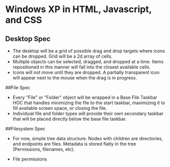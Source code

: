 # Windows XP in HTML, Javascript, and CSS

## Desktop Spec
* The desktop will be a grid of possible drag and drop targets where icons can be dropped. Grid will be a
2d array of cells.
* Multiple objects can be selected, dragged, and dropped at a time. Items repositioned in this manner
will fall into the closest available cells.
* Icons will not move until they are dropped. A partially transparent icon will appear next to the mouse when
the drag is in progress.

##File Spec
* Every "File" or "Folder" object will be wrapped in a Base File Taskbar HOC that handles minimizing
the file to the start taskbar, maximizing it to fill available screen space, or closing the file.
* Individuial file and folder types will provide their own secondary taskbar that will be placed directly below the base
file taskbar.

##Filesystem Spec

* For now, simple tree data structure. Nodes with children are directories, and endpoints are files. Metadata
is stored flatly in the tree (Permissions, filenames, etc).

* File permissions 